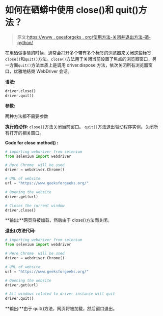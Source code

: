 # 如何在硒蟒中使用 close()和 quit()方法？

> 原文:[https://www . geesforgeks . org/使用方法-关闭并退出方法-硒-python/](https://www.geeksforgeeks.org/how-to-use-close-and-quit-method-in-selenium-python/)

在用硒做事情的时候，通常会打开多个带有多个标签的浏览器来关闭这些标签`close()`和`quit()`方法。`close()`方法用于关闭当前设置了焦点的浏览器窗口，另一方面`quit()`方法本质上是调用 driver.dispose 方法，依次关闭所有浏览器窗口，优雅地结束 WebDriver 会话。

**语法:**

```py
driver.close()
driver.quit()

```

**参数:**

两种方法都不需要参数

**执行的动作:**
`close()`方法关闭当前窗口。
`quit()`方法退出驱动程序实例，关闭所有打开的相关窗口。

**Code for close method() :**

```py
# importing webdriver from selenium
from selenium import webdriver

# Here Chrome  will be used
driver = webdriver.Chrome()

# URL of website
url = "https://www.geeksforgeeks.org/"

# Opening the website
driver.get(url)

# Closes the current window
driver.close()
```

**输出:**网页将被加载，然后由于 close()方法而关闭。

**退出()方法代码:**

```py
# importing webdriver from selenium
from selenium import webdriver

# Here Chrome  will be used
driver = webdriver.Chrome()

# URL of website
url = "https://www.geeksforgeeks.org/"

# Opening the website
driver.get(url)

# All windows related to driver instance will quit
driver.quit()
```

**输出:**由于 quit()方法，网页将被加载，然后窗口退出。